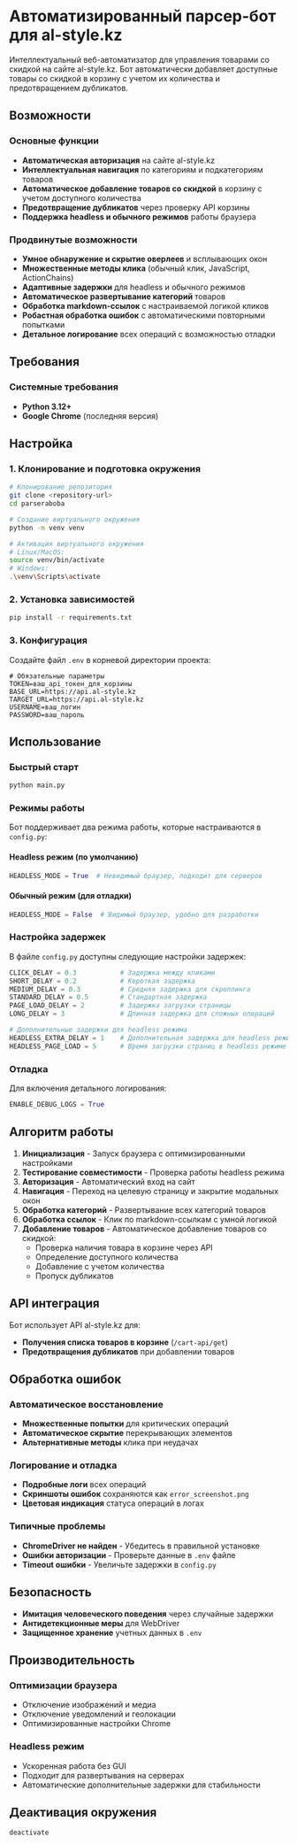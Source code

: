 # Автоматизированный парсер-бот для al-style.kz

Интеллектуальный веб-автоматизатор для управления товарами со скидкой на сайте al-style.kz. Бот автоматически добавляет доступные товары со скидкой в корзину с учетом их количества и предотвращением дубликатов.

## Возможности

### Основные функции
- **Автоматическая авторизация** на сайте al-style.kz
- **Интеллектуальная навигация** по категориям и подкатегориям товаров
- **Автоматическое добавление товаров со скидкой** в корзину с учетом доступного количества
- **Предотвращение дубликатов** через проверку API корзины
- **Поддержка headless и обычного режимов** работы браузера

### Продвинутые возможности
- **Умное обнаружение и скрытие оверлеев** и всплывающих окон
- **Множественные методы клика** (обычный клик, JavaScript, ActionChains)
- **Адаптивные задержки** для headless и обычного режимов
- **Автоматическое развертывание категорий** товаров
- **Обработка markdown-ссылок** с настраиваемой логикой кликов
- **Робастная обработка ошибок** с автоматическими повторными попытками
- **Детальное логирование** всех операций с возможностью отладки

## Требования

### Системные требования
- **Python 3.12+**
- **Google Chrome** (последняя версия)


## Настройка

### 1. Клонирование и подготовка окружения

```bash
# Клонирование репозитория
git clone <repository-url>
cd parseraboba

# Создание виртуального окружения
python -m venv venv

# Активация виртуального окружения
# Linux/MacOS:
source venv/bin/activate
# Windows:
.\venv\Scripts\activate
```

### 2. Установка зависимостей

```bash
pip install -r requirements.txt
```

### 3. Конфигурация

Создайте файл `.env` в корневой директории проекта:

```env
# Обязательные параметры
TOKEN=ваш_api_токен_для_корзины
BASE_URL=https://api.al-style.kz
TARGET_URL=https://api.al-style.kz
USERNAME=ваш_логин
PASSWORD=ваш_пароль
```

## Использование

### Быстрый старт

```bash
python main.py
```

### Режимы работы

Бот поддерживает два режима работы, которые настраиваются в `config.py`:

#### Headless режим (по умолчанию)
```python
HEADLESS_MODE = True  # Невидимый браузер, подходит для серверов
```

#### Обычный режим (для отладки)
```python
HEADLESS_MODE = False  # Видимый браузер, удобно для разработки
```

### Настройка задержек

В файле `config.py` доступны следующие настройки задержек:

```python
CLICK_DELAY = 0.3           # Задержка между кликами
SHORT_DELAY = 0.2           # Короткая задержка
MEDIUM_DELAY = 0.3          # Средняя задержка для скроллинга
STANDARD_DELAY = 0.5        # Стандартная задержка
PAGE_LOAD_DELAY = 2         # Задержка загрузки страницы
LONG_DELAY = 3              # Длинная задержка для сложных операций

# Дополнительные задержки для headless режима
HEADLESS_EXTRA_DELAY = 1    # Дополнительная задержка для headless режима
HEADLESS_PAGE_LOAD = 5      # Время загрузки страниц в headless режиме
```

### Отладка

Для включения детального логирования:

```python
ENABLE_DEBUG_LOGS = True
```

## Алгоритм работы

1. **Инициализация** - Запуск браузера с оптимизированными настройками
2. **Тестирование совместимости** - Проверка работы headless режима
3. **Авторизация** - Автоматический вход на сайт
4. **Навигация** - Переход на целевую страницу и закрытие модальных окон
5. **Обработка категорий** - Развертывание всех категорий товаров
6. **Обработка ссылок** - Клик по markdown-ссылкам с умной логикой
7. **Добавление товаров** - Автоматическое добавление товаров со скидкой:
   - Проверка наличия товара в корзине через API
   - Определение доступного количества
   - Добавление с учетом количества
   - Пропуск дубликатов


## API интеграция

Бот использует API al-style.kz для:
- **Получения списка товаров в корзине** (`/cart-api/get`)
- **Предотвращения дубликатов** при добавлении товаров

## Обработка ошибок

### Автоматическое восстановление
- **Множественные попытки** для критических операций
- **Автоматическое скрытие** перекрывающих элементов
- **Альтернативные методы** клика при неудачах

### Логирование и отладка
- **Подробные логи** всех операций
- **Скриншоты ошибок** сохраняются как `error_screenshot.png`
- **Цветовая индикация** статуса операций в логах

### Типичные проблемы
- **ChromeDriver не найден** - Убедитесь в правильной установке
- **Ошибки авторизации** - Проверьте данные в `.env` файле
- **Timeout ошибки** - Увеличьте задержки в `config.py`

## Безопасность

- **Имитация человеческого поведения** через случайные задержки
- **Антидетекционные меры** для WebDriver
- **Защищенное хранение** учетных данных в `.env`

## Производительность

### Оптимизации браузера
- Отключение изображений и медиа
- Отключение уведомлений и геолокации
- Оптимизированные настройки Chrome

### Headless режим
- Ускоренная работа без GUI
- Подходит для развертывания на серверах
- Автоматические дополнительные задержки для стабильности

## Деактивация окружения

```bash
deactivate
```
